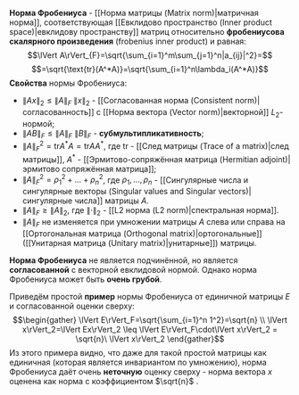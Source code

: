 **Норма Фробениуса** - [[Норма матрицы (Matrix norm)|матричная норма]], соответствующая [[Евклидово пространство (Inner product space)|евклидову пространству]] матриц относительно **фробениусова скалярного произведения** (frobenius inner product) и равная:$$\lVert A\rVert_{F}=\sqrt{\sum_{i=1}^m\sum_{j=1}^n|a_{ij}|^2}=$$$$=\sqrt{\text{tr}(A^*A)}=\sqrt{\sum_{i=1}^n\lambda_i(A^*A)}$$**Свойства** нормы Фробениуса:
- $\lVert Ax\rVert_2\leq\lVert A\rVert_F \ \lVert x\rVert_2$ - [[Согласованная норма (Consistent norm)|согласованность]] с [[Норма вектора (Vector norm)|векторной]] $L_2$-нормой;
- $\lVert AB\rVert_F\leq\lVert A\rVert_F \ \lVert B\rVert_F$ - **субмультипликативность**;
- $\lVert A\rVert_F^2=\text{tr}A^*A=\text{tr}AA^*$, где $\text{tr}$ - [[След матрицы (Trace of a matrix)|след матрицы]], $A^*$ - [[Эрмитово-сопряжённая матрица (Hermitian adjoint)|эрмитово сопряжённая матрица]];
- $\lVert A\rVert_F^2=\rho_1^2+\dots+\rho_n^2$, где $\rho_1,\dots,\rho_n$ - [[Сингулярные числа и сингулярные векторы (Singular values and Singular vectors)|сингулярные числа]] матрицы $A$.
- $\lVert A\rVert_F\geq\lVert A\rVert_2$, где $\lVert\cdot\rVert_2$ - [[L2 норма (L2 norm)|спектральная норма]].
- $\lVert A\rVert_F$ не изменяется при умножении матрицы $A$ слева или справа на [[Ортогональная матрица (Orthogonal matrix)|ортогональные]] ([[Унитарная матрица (Unitary matrix)|унитарные]]) матрицы.

**Норма Фробениуса** не является подчинённой, но является **согласованной** с векторной евклидовой нормой. Однако норма Фробениуса может быть **очень грубой**.

Приведём простой **пример** нормы Фробениуса от единичной матрицы $E$ и согласованной оценки сверху:$$\begin{gather} \lVert E\rVert_F=\sqrt{\sum_{i=1}^n 1^2}=\sqrt{n} \\ \lVert x\rVert_2=\lVert Ex\rVert_2 \leq \lVert E\rVert_F\cdot\lVert x\rVert_2 = \sqrt{n}\ \lVert x\rVert_2 \end{gather}$$Из этого примера видно, что даже для такой простой матрицы как единичная (которая является инвариантом по умножению), норма Фробениуса даёт очень **неточную** оценку сверху - норма вектора $x$ оценена как норма с коэффициентом $\sqrt{n}$ .